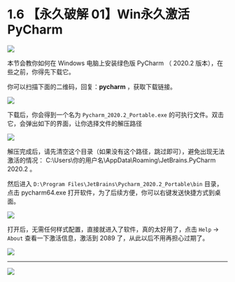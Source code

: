 # 1.6 【永久破解 01】Win永久激活PyCharm

![](http://image.iswbm.com/20200804124133.png)

本节会教你如何在 Windows 电脑上安装绿色版 PyCharm （ 2020.2 版本），在些之前，你得先下载它。

你可以扫描下面的二维码，回复：**pycharm**  ，获取下载链接。

![](http://image.iswbm.com/20200822232337.png)

下载后，你会得到一个名为 `Pycharm_2020.2_Portable.exe` 的可执行文件。双击它，会弹出如下的界面，让你选择文件的解压路径

![](http://image.iswbm.com/20200822201001.png)



解压完成后，请先清空这个目录（如果没有这个路径，跳过即可），避免出现无法激活的情况： C:\Users\你的用户名\AppData\Roaming\JetBrains\.PyCharm 2020.2 。

然后进入 `D:\Program Files\JetBrains\Pycharm_2020.2_Portable\bin` 目录，点击 pycharm64.exe 打开软件，为了后续方便，你可以右键发送快捷方式到桌面。

![](http://image.iswbm.com/20200822202044.png)

打开后，无需任何样式配置，直接就进入了软件，真的太好用了，点击 `Help` -> `About` 查看一下激活信息，激活到 2089 了，从此以后不用再担心过期了。

![](http://image.iswbm.com/20200822201928.png)



---

![](http://image.iswbm.com/20200607174235.png)